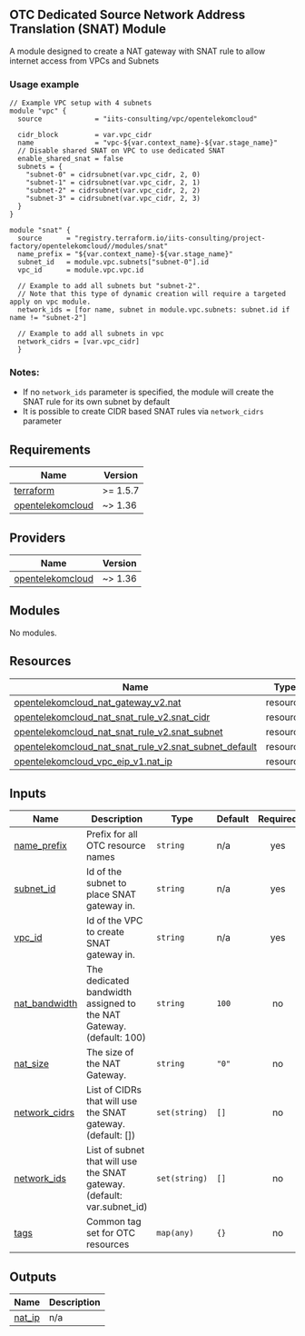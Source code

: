 ## OTC Dedicated Source Network Address Translation (SNAT) Module

A module designed to create a NAT gateway with SNAT rule to allow internet access from VPCs and Subnets

### Usage example

```hcl
// Example VPC setup with 4 subnets
module "vpc" {
  source             = "iits-consulting/vpc/opentelekomcloud"

  cidr_block         = var.vpc_cidr
  name               = "vpc-${var.context_name}-${var.stage_name}"
  // Disable shared SNAT on VPC to use dedicated SNAT
  enable_shared_snat = false
  subnets = {
    "subnet-0" = cidrsubnet(var.vpc_cidr, 2, 0)
    "subnet-1" = cidrsubnet(var.vpc_cidr, 2, 1)
    "subnet-2" = cidrsubnet(var.vpc_cidr, 2, 2)
    "subnet-3" = cidrsubnet(var.vpc_cidr, 2, 3)
  }
}

module "snat" {
  source      = "registry.terraform.io/iits-consulting/project-factory/opentelekomcloud//modules/snat"
  name_prefix = "${var.context_name}-${var.stage_name}"
  subnet_id   = module.vpc.subnets["subnet-0"].id
  vpc_id      = module.vpc.vpc.id

  // Example to add all subnets but "subnet-2".
  // Note that this type of dynamic creation will require a targeted apply on vpc module.
  network_ids = [for name, subnet in module.vpc.subnets: subnet.id if name != "subnet-2"]

  // Example to add all subnets in vpc
  network_cidrs = [var.vpc_cidr]
  }
```

### Notes:

- If no `network_ids` parameter is specified, the module will create the SNAT rule for its own subnet by default
- It is possible to create CIDR based SNAT rules via `network_cidrs` parameter

<!-- BEGIN_TF_DOCS -->
## Requirements

| Name | Version |
|------|---------|
| <a name="requirement_terraform"></a> [terraform](#requirement\_terraform) | >= 1.5.7 |
| <a name="requirement_opentelekomcloud"></a> [opentelekomcloud](#requirement\_opentelekomcloud) | ~> 1.36 |

## Providers

| Name | Version |
|------|---------|
| <a name="provider_opentelekomcloud"></a> [opentelekomcloud](#provider\_opentelekomcloud) | ~> 1.36 |

## Modules

No modules.

## Resources

| Name | Type |
|------|------|
| [opentelekomcloud_nat_gateway_v2.nat](https://registry.terraform.io/providers/opentelekomcloud/opentelekomcloud/latest/docs/resources/nat_gateway_v2) | resource |
| [opentelekomcloud_nat_snat_rule_v2.snat_cidr](https://registry.terraform.io/providers/opentelekomcloud/opentelekomcloud/latest/docs/resources/nat_snat_rule_v2) | resource |
| [opentelekomcloud_nat_snat_rule_v2.snat_subnet](https://registry.terraform.io/providers/opentelekomcloud/opentelekomcloud/latest/docs/resources/nat_snat_rule_v2) | resource |
| [opentelekomcloud_nat_snat_rule_v2.snat_subnet_default](https://registry.terraform.io/providers/opentelekomcloud/opentelekomcloud/latest/docs/resources/nat_snat_rule_v2) | resource |
| [opentelekomcloud_vpc_eip_v1.nat_ip](https://registry.terraform.io/providers/opentelekomcloud/opentelekomcloud/latest/docs/resources/vpc_eip_v1) | resource |

## Inputs

| Name | Description | Type | Default | Required |
|------|-------------|------|---------|:--------:|
| <a name="input_name_prefix"></a> [name\_prefix](#input\_name\_prefix) | Prefix for all OTC resource names | `string` | n/a | yes |
| <a name="input_subnet_id"></a> [subnet\_id](#input\_subnet\_id) | Id of the subnet to place SNAT gateway in. | `string` | n/a | yes |
| <a name="input_vpc_id"></a> [vpc\_id](#input\_vpc\_id) | Id of the VPC to create SNAT gateway in. | `string` | n/a | yes |
| <a name="input_nat_bandwidth"></a> [nat\_bandwidth](#input\_nat\_bandwidth) | The dedicated bandwidth assigned to the NAT Gateway. (default: 100) | `string` | `100` | no |
| <a name="input_nat_size"></a> [nat\_size](#input\_nat\_size) | The size of the NAT Gateway. | `string` | `"0"` | no |
| <a name="input_network_cidrs"></a> [network\_cidrs](#input\_network\_cidrs) | List of CIDRs that will use the SNAT gateway. (default: []) | `set(string)` | `[]` | no |
| <a name="input_network_ids"></a> [network\_ids](#input\_network\_ids) | List of subnet that will use the SNAT gateway. (default: var.subnet\_id) | `set(string)` | `[]` | no |
| <a name="input_tags"></a> [tags](#input\_tags) | Common tag set for OTC resources | `map(any)` | `{}` | no |

## Outputs

| Name | Description |
|------|-------------|
| <a name="output_nat_ip"></a> [nat\_ip](#output\_nat\_ip) | n/a |
<!-- END_TF_DOCS -->
